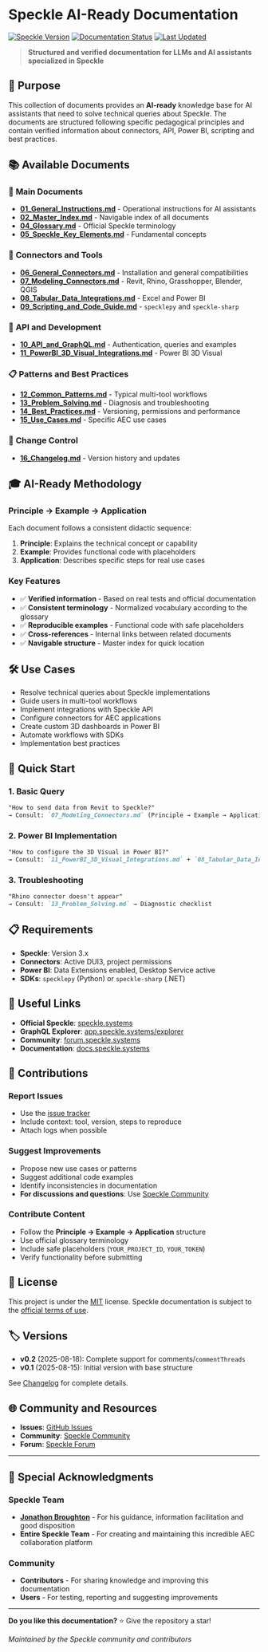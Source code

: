 # Speckle AI-Ready Documentation

[![Speckle Version](https://img.shields.io/badge/Speckle-2.x-blue.svg)](https://speckle.systems)
[![Documentation Status](https://img.shields.io/badge/Documentation-AI--Ready-green.svg)](https://github.com/UmbralBIM/speckle-ai-ready-docs)
[![Last Updated](https://img.shields.io/badge/Last%20Updated-2025--08--18-orange.svg)](16_Changelog.md)

> **Structured and verified documentation for LLMs and AI assistants specialized in Speckle**

## 🎯 Purpose

This collection of documents provides an **AI-ready** knowledge base for AI assistants that need to solve technical queries about Speckle. The documents are structured following specific pedagogical principles and contain verified information about connectors, API, Power BI, scripting and best practices.

## 📚 Available Documents

### 📖 **Main Documents**
- **[01_General_Instructions.md](01_General_Instructions.md)** - Operational instructions for AI assistants
- **[02_Master_Index.md](02_Master_Index.md)** - Navigable index of all documents
- **[04_Glossary.md](04_Glossary.md)** - Official Speckle terminology
- **[05_Speckle_Key_Elements.md](05_Speckle_Key_Elements.md)** - Fundamental concepts

### 🔌 **Connectors and Tools**
- **[06_General_Connectors.md](06_General_Connectors.md)** - Installation and general compatibilities
- **[07_Modeling_Connectors.md](07_Modeling_Connectors.md)** - Revit, Rhino, Grasshopper, Blender, QGIS
- **[08_Tabular_Data_Integrations.md](08_Tabular_Data_Integrations.md)** - Excel and Power BI
- **[09_Scripting_and_Code_Guide.md](09_Scripting_and_Code_Guide.md)** - `specklepy` and `speckle-sharp`

### 🚀 **API and Development**
- **[10_API_and_GraphQL.md](10_API_and_GraphQL.md)** - Authentication, queries and examples
- **[11_PowerBI_3D_Visual_Integrations.md](11_PowerBI_3D_Visual_Integrations.md)** - Power BI 3D Visual

### 📋 **Patterns and Best Practices**
- **[12_Common_Patterns.md](12_Common_Patterns.md)** - Typical multi-tool workflows
- **[13_Problem_Solving.md](13_Problem_Solving.md)** - Diagnosis and troubleshooting
- **[14_Best_Practices.md](14_Best_Practices.md)** - Versioning, permissions and performance
- **[15_Use_Cases.md](15_Use_Cases.md)** - Specific AEC use cases

### 📝 **Change Control**
- **[16_Changelog.md](16_Changelog.md)** - Version history and updates

## 🎓 AI-Ready Methodology

### **Principle → Example → Application**
Each document follows a consistent didactic sequence:
1. **Principle**: Explains the technical concept or capability
2. **Example**: Provides functional code with placeholders
3. **Application**: Describes specific steps for real use cases

### **Key Features**
- ✅ **Verified information** - Based on real tests and official documentation
- ✅ **Consistent terminology** - Normalized vocabulary according to the glossary
- ✅ **Reproducible examples** - Functional code with safe placeholders
- ✅ **Cross-references** - Internal links between related documents
- ✅ **Navigable structure** - Master index for quick location

## 🛠️ Use Cases

- Resolve technical queries about Speckle implementations
- Guide users in multi-tool workflows
- Implement integrations with Speckle API
- Configure connectors for AEC applications
- Create custom 3D dashboards in Power BI
- Automate workflows with SDKs
- Implementation best practices

## 🚀 Quick Start

### **1. Basic Query**
```markdown
"How to send data from Revit to Speckle?"
→ Consult: `07_Modeling_Connectors.md` (Principle → Example → Application)
```

### **2. Power BI Implementation**
```markdown
"How to configure the 3D Visual in Power BI?"
→ Consult: `11_PowerBI_3D_Visual_Integrations.md` + `08_Tabular_Data_Integrations.md`
```

### **3. Troubleshooting**
```markdown
"Rhino connector doesn't appear"
→ Consult: `13_Problem_Solving.md` → Diagnostic checklist
```

## 📋 Requirements

- **Speckle**: Version 3.x
- **Connectors**: Active DUI3, project permissions
- **Power BI**: Data Extensions enabled, Desktop Service active
- **SDKs**: `specklepy` (Python) or `speckle-sharp` (.NET)

## 🔗 Useful Links

- **Official Speckle**: [speckle.systems](https://speckle.systems)
- **GraphQL Explorer**: [app.speckle.systems/explorer](https://app.speckle.systems/explorer)
- **Community**: [forum.speckle.systems](https://forum.speckle.systems)
- **Documentation**: [docs.speckle.systems](https://docs.speckle.systems)

## 🤝 Contributions

### **Report Issues**
- Use the [issue tracker](https://github.com/UmbralBIM/speckle-ai-ready-docs/issues)
- Include context: tool, version, steps to reproduce
- Attach logs when possible

### **Suggest Improvements**
- Propose new use cases or patterns
- Suggest additional code examples
- Identify inconsistencies in documentation
- **For discussions and questions**: Use [Speckle Community](https://speckle.community/)

### **Contribute Content**
- Follow the **Principle → Example → Application** structure
- Use official glossary terminology
- Include safe placeholders (`YOUR_PROJECT_ID`, `YOUR_TOKEN`)
- Verify functionality before submitting

## 📄 License

This project is under the [MIT](LICENSE) license. Speckle documentation is subject to the [official terms of use](https://speckle.systems/terms).

## 🏷️ Versions

- **v0.2** (2025-08-18): Complete support for comments/`commentThreads`
- **v0.1** (2025-08-15): Initial version with base structure

See [Changelog](16_Changelog.md) for complete details.

## 🌐 Community and Resources

- **Issues**: [GitHub Issues](https://github.com/UmbralBIM/speckle-ai-ready-docs/issues)
- **Community**: [Speckle Community](https://speckle.community/)
- **Forum**: [Speckle Forum](https://forum.speckle.systems)

---

## 🙏 Special Acknowledgments

### **Speckle Team**
- **[Jonathon Broughton](https://www.linkedin.com/in/jonathonbroughton/)** - For his guidance, information facilitation and good disposition
- **Entire Speckle Team** - For creating and maintaining this incredible AEC collaboration platform

### **Community**
- **Contributors** - For sharing knowledge and improving this documentation
- **Users** - For testing, reporting and suggesting improvements

---

**Do you like this documentation?** ⭐ Give the repository a star!

*Maintained by the Speckle community and contributors*

